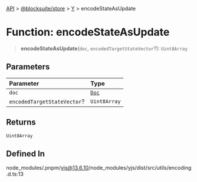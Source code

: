 [API](../../../../../index.md) > [@blocksuite/store](../../../index.md) > [Y](../index.md) > encodeStateAsUpdate

# Function: encodeStateAsUpdate

> **encodeStateAsUpdate**(`doc`, `encodedTargetStateVector`?): `Uint8Array`

## Parameters

| Parameter | Type |
| :------ | :------ |
| `doc` | [`Doc`](../classes/class.Doc.md) |
| `encodedTargetStateVector`? | `Uint8Array` |

## Returns

`Uint8Array`

## Defined In

node\_modules/.pnpm/yjs@13.6.10/node\_modules/yjs/dist/src/utils/encoding.d.ts:13
